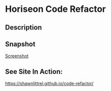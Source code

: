 # Horiseon Code Refactor

**Description**
---

**Snapshot**
---
[Screenshot](./Develop/assets/images/site-screenshot.jpg)

**See Site In Action:**
---
https://shawnlittrel.github.io/code-refactor/